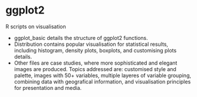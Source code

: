 # ggplot2
R scripts on visualisation <br/>

- ggplot_basic details the structure of ggplot2 functions.
- Distribution contains popular visualisation for statistical results, including histogram, density plots, boxplots, and customising plots details.
- Other files are case studies, where more sophisticated and elegant images are produced. Topics addressed are: customised style and palette, images with 50+ variables, multiple layeres of variable grouping, combining data with geografical information, and visualisation principles for presentation and media.
